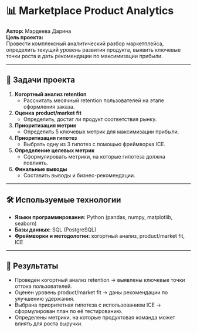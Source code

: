 # 📊 Marketplace Product Analytics

**Автор:** Мардеева Дарина  
**Цель проекта:**  
Провести комплексный аналитический разбор маркетплейса, определить текущий уровень развития продукта, выявить ключевые точки роста и дать рекомендации по максимизации прибыли.

---

## 📝 Задачи проекта

1. **Когортный анализ retention**
   - Рассчитать месячный retention пользователей на этапе оформления заказа.
2. **Оценка product/market fit**
   - Определить, достиг ли продукт соответствия рынку.
3. **Приоритизация метрик**
   - Определить 5 ключевых метрик для максимизации прибыли.
4. **Приоритизация гипотез**
   - Выбрать одну из 3 гипотез с помощью фреймворка ICE.
5. **Определение целевых метрик**
   - Сформулировать метрики, на которые гипотеза должна повлиять.
6. **Финальные выводы**
   - Составить выводы и бизнес-рекомендации.

---

## 🛠 Используемые технологии

- **Языки программирования:** Python (pandas, numpy, matplotlib, seaborn)
- **Базы данных:** SQL (PostgreSQL)
- **Фреймворки и методологии:** когортный анализ, product/market fit, ICE

---

## 🚀 Результаты

- Проведен когортный анализ retention → выявлены ключевые точки оттока пользователей.
- Оценен уровень product/market fit → даны рекомендации по улучшению удержания.
- Выбрана приоритетная гипотеза с использованием ICE → сформулирован план по её тестированию.
- Определены метрики, на которые продуктовая команда может влиять для роста выручки.
